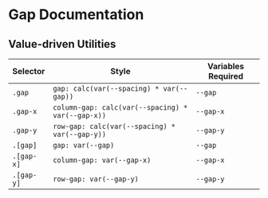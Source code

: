 # Gap Documentation

## Value-driven Utilities

| Selector   | Style                                             | Variables Required |
| ---------- | ------------------------------------------------- | ------------------ |
| `.gap`     | `gap: calc(var(--spacing) * var(--gap))`          | `--gap`            |
| `.gap-x`   | `column-gap: calc(var(--spacing) * var(--gap-x))` | `--gap-x`          |
| `.gap-y`   | `row-gap: calc(var(--spacing) * var(--gap-y))`    | `--gap-y`          |
| `.[gap]`   | `gap: var(--gap)`                                 | `--gap`            |
| `.[gap-x]` | `column-gap: var(--gap-x)`                        | `--gap-x`          |
| `.[gap-y]` | `row-gap: var(--gap-y)`                           | `--gap-y`          |
